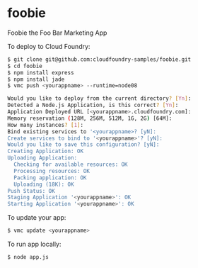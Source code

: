 foobie
======

Foobie the Foo Bar Marketing App

To deploy to Cloud Foundry:

```bash
$ git clone git@github.com:cloudfoundry-samples/foobie.git
$ cd foobie
$ npm install express
$ npm install jade
$ vmc push <yourappname> --runtime=node08

Would you like to deploy from the current directory? [Yn]:
Detected a Node.js Application, is this correct? [Yn]:
Application Deployed URL [<yourappname>.cloudfoundry.com]:
Memory reservation (128M, 256M, 512M, 1G, 2G) [64M]:
How many instances? [1]:
Bind existing services to '<yourappname>? [yN]:
Create services to bind to '<yourappname>'? [yN]:
Would you like to save this configuration? [yN]:
Creating Application: OK
Uploading Application:
  Checking for available resources: OK
  Processing resources: OK
  Packing application: OK
  Uploading (18K): OK
Push Status: OK
Staging Application '<yourappname>': OK
Starting Application '<yourappname>': OK
```

To update your app:

```bash
$ vmc update <yourappname>
```

To run app locally:

```bash
$ node app.js
```